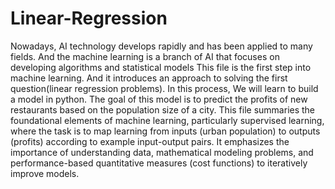 # Linear-Regression
Nowadays, AI technology develops rapidly and has been applied to many fields. And the machine learning is a branch of AI that focuses on developing algorithms and statistical models
This file is the first step into machine learning. And it introduces an approach to solving the first question(linear regression problems). In this process,  We will learn to build a model in python. The goal of this model is to predict the profits of new restaurants based on the population size of a city.
This file summaries the foundational elements of machine learning, particularly supervised learning, where the task is to map learning from inputs (urban population) to outputs (profits) according to example input-output pairs. It emphasizes the importance of understanding data, mathematical modeling problems, and performance-based quantitative measures (cost functions) to iteratively improve models.
